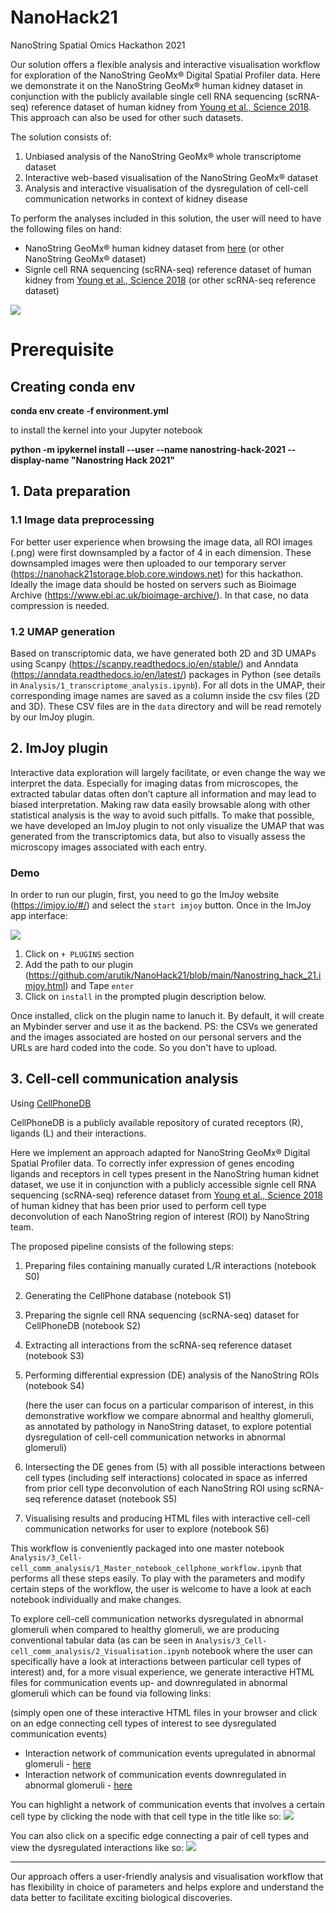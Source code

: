 # NanoHack21
NanoString Spatial Omics Hackathon 2021

Our solution offers a flexible analysis and interactive visualisation workflow for exploration of the NanoString GeoMx® Digital Spatial Profiler data.
Here we demonstrate it on the NanoString GeoMx® human kidney dataset in conjunction with the publicly available single cell RNA sequencing (scRNA-seq) reference dataset of human kidney from [Young et al., Science 2018](https://science.sciencemag.org/content/361/6402/594.editor-summary). This approach can also be used for other such datasets.

The solution consists of:
1. Unbiased analysis of the NanoString GeoMx® whole transcriptome dataset
2. Interactive web-based visualisation of the NanoString GeoMx® dataset
3. Analysis and interactive visualisation of the dysregulation of cell-cell communication networks in context of kidney disease


To perform the analyses included in this solution, the user will need to have the following files on hand:
- NanoString GeoMx® human kidney dataset from [here](http://nanostring-public-share.s3-website-us-west-2.amazonaws.com/) (or other NanoString GeoMx® dataset)
- Signle cell RNA sequencing (scRNA-seq) reference dataset of human kidney from [Young et al., Science 2018](https://science.sciencemag.org/content/361/6402/594.editor-summary) (or other scRNA-seq reference dataset)

![](./data/scheme.png)

# Prerequisite
## Creating conda env

**conda env create -f environment.yml**

to install the kernel into your Jupyter notebook

**python -m ipykernel install --user --name nanostring-hack-2021 --display-name "Nanostring Hack 2021"**


## 1. Data preparation
### 1.1 Image data preprocessing

For better user experience when browsing the image data, all ROI images (.png) were first downsampled by a factor of 4 in each dimension. These downsampled images were then uploaded to our temporary server (https://nanohack21storage.blob.core.windows.net) for this hackathon. Ideally the image data should be hosted on servers such as Bioimage Archive (https://www.ebi.ac.uk/bioimage-archive/). In that case, no data compression is needed.

### 1.2 UMAP generation

Based on transcriptomic data, we have generated both 2D and 3D UMAPs using Scanpy (https://scanpy.readthedocs.io/en/stable/) and Anndata (https://anndata.readthedocs.io/en/latest/) packages in Python (see details in `Analysis/1_transcriptome_analysis.ipynb`). For all dots in the UMAP, their corresponding image names are saved as a column inside the csv files (2D and 3D). These CSV files are in the `data` directory and will be read remotely by our ImJoy plugin.


## 2. ImJoy plugin

Interactive data exploration will largely facilitate, or even change the way we interpret the data. Especially for imaging datas from microscopes, the extracted tabular datas often don’t capture all information and may lead to biased interpretation. Making raw data easily browsable along with other statistical analysis is the way to avoid such pitfalls. To make that possible, we have developed an ImJoy plugin to not only visualize the UMAP that was generated from the transcriptomics data, but also to visually assess the microscopy images associated with each entry.

### Demo

In order to run our plugin, first, you need to go the ImJoy website (https://imjoy.io/#/) and select the `start imjoy` button.
Once in the ImJoy app interface:

![](./data/imjoy_plugin_installation.png)

1. Click on `+ PLUGINS` section
2. Add the path to our plugin (https://github.com/arutik/NanoHack21/blob/main/Nanostring_hack_21.imjoy.html) and Tape `enter`
3. Click on `install` in the prompted plugin description below.

Once installed, click on the plugin name to lanuch it. By default, it will create an Mybinder server and use it as the backend.
PS: the CSVs we generated and the images associated are hosted on our personal servers and the URLs are hard coded into the code. So you don't have to upload.

## 3. Cell-cell communication analysis

Using [CellPhoneDB](https://www.cellphonedb.org/)

CellPhoneDB is a publicly available repository of curated receptors (R), ligands (L) and their interactions.

Here we implement an approach adapted for NanoString GeoMx® Digital Spatial Profiler data. To correctly infer expression of genes encoding ligands and receptors in cell types present in the NanoString human kidnet dataset, we use it in conjunction with a publicly accessible signle cell RNA sequencing (scRNA-seq) reference dataset from [Young et al., Science 2018](https://science.sciencemag.org/content/361/6402/594.editor-summary) of human kidney that has been prior used to perform cell type deconvolution of each NanoString region of interest (ROI) by NanoString team.

The proposed pipeline consists of the following steps:
1. Preparing files containing manually curated L/R interactions (notebook S0)
2. Generating the CellPhone database (notebook S1)
3. Preparing the signle cell RNA sequencing (scRNA-seq) dataset for CellPhoneDB (notebook S2)
4. Extracting all interactions from the scRNA-seq reference dataset (notebook S3)
5. Performing differential expression (DE) analysis of the NanoString ROIs (notebook S4)

    (here the user can focus on a particular comparison of interest, in this demonstrative workflow we compare abnormal and healthy glomeruli, as annotated by pathology in NanoString dataset, to explore potential dysregulation of cell-cell communication networks in abnormal glomeruli)


6. Intersecting the DE genes from (5) with all possible interactions between cell types (including self interactions) colocated in space as inferred from prior cell type deconvolution of each NanoString ROI using scRNA-seq reference dataset (notebook S5)
7. Visualising results and producing HTML files with interactive cell-cell communication networks for user to explore (notebook S6)

This workflow is conveniently packaged into one master notebook `Analysis/3_Cell-cell_comm_analysis/1_Master_notebook_cellphone_workflow.ipynb` that performs all these steps easily. 
To play with the parameters and modify certain steps of the workflow, the user is welcome to have a look at each notebook individually and make changes.

To explore cell-cell communication networks dysregulated in abnormal glomeruli when compared to healthy glomeruli, we are producing conventional tabular data (as can be seen in  `Analysis/3_Cell-cell_comm_analysis/2_Visualisation.ipynb` notebook where the user can specifically have a look at interactions between particular cell types of interest) and, for a more visual experience, we generate interactive HTML files for communication events up- and downregulated in abnormal glomeruli which can be found via following links: 

(simply open one of these interactive HTML files in your browser and click on an edge connecting cell types of interest to see dysregulated communication events)

- Interaction network of communication events upregulated in abnormal glomeruli - [here](https://github.com/arutik/NanoHack21/blob/main/Analysis/3_Cell-cell_comm_analysis/nx_upreg.html)
- Interaction network of communication events downregulated in abnormal glomeruli - [here](https://github.com/arutik/NanoHack21/blob/main/Analysis/3_Cell-cell_comm_analysis/nx_downreg.html)

You can highlight a network of communication events that involves a certain cell type by clicking the node with that cell type in the title like so:
![](./data/graph_2.png)

You can also click on a specific edge connecting a pair of cell types and view the dysregulated interactions like so:
![](./data/graph_1.png)

____________________________________________________________________________________________________________________________________________________________________

Our approach offers a user-friendly analysis and visualisation workflow that has flexibility in choice of parameters and helps explore and understand the data better to facilitate exciting biological discoveries. 
